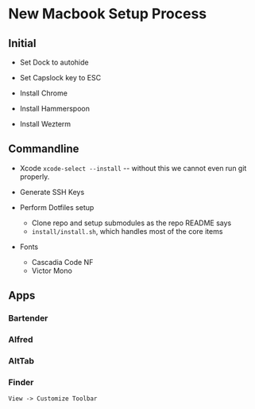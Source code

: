 # New Macbook Setup Process

## Initial

- Set Dock to autohide
- Set Capslock key to ESC

- Install Chrome
- Install Hammerspoon
- Install Wezterm

## Commandline

- Xcode
    `xcode-select --install` -- without this we cannot even run git properly.

- Generate SSH Keys
- Perform Dotfiles setup
    - Clone repo and setup submodules as the repo README says
    - `install/install.sh`, which handles most of the core items

- Fonts
    - Cascadia Code NF
    - Victor Mono

## Apps

### Bartender

### Alfred

### AltTab

### Finder

`View -> Customize Toolbar`
